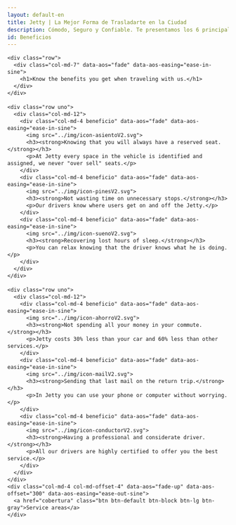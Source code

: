 ```yaml
---
layout: default-en
title: Jetty | La Mejor Forma de Trasladarte en la Ciudad
description: Cómodo, Seguro y Confiable. Te presentamos los 6 principales beneficios al usar Jetty de manera diaria.
id: Beneficios
---
```



<div class="container-fluid beneficios gradient">
  <div class="container">

    <div class="row">
      <div class="col-md-7" data-aos="fade" data-aos-easing="ease-in-sine">
        <h1>Know the benefits you get when traveling with us.</h1>
      </div>
    </div>

    <div class="row uno">
      <div class="col-md-12">
        <div class="col-md-4 beneficio" data-aos="fade" data-aos-easing="ease-in-sine">
          <img src="../img/icon-asientoV2.svg">
          <h3><strong>Knowing that you will always have a reserved seat.</strong></h3>
          <p>At Jetty every space in the vehicle is identified and assigned, we never "over sell" seats.</p>
        </div>
        <div class="col-md-4 beneficio" data-aos="fade" data-aos-easing="ease-in-sine">
          <img src="../img/icon-pinesV2.svg">
          <h3><strong>Not wasting time on unnecessary stops.</strong></h3>
          <p>Our drivers know where users get on and off the Jetty.</p>
        </div>
        <div class="col-md-4 beneficio" data-aos="fade" data-aos-easing="ease-in-sine">
          <img src="../img/icon-suenoV2.svg">
          <h3><strong>Recovering lost hours of sleep.</strong></h3>
          <p>You can relax knowing that the driver knows what he is doing.</p>
        </div>
      </div>
    </div>

    <div class="row uno">
      <div class="col-md-12">
        <div class="col-md-4 beneficio" data-aos="fade" data-aos-easing="ease-in-sine">
          <img src="../img/icon-ahorroV2.svg">
          <h3><strong>Not spending all your money in your commute.</strong></h3>
          <p>Jetty costs 30% less than your car and 60% less than other services.</p>
        </div>
        <div class="col-md-4 beneficio" data-aos="fade" data-aos-easing="ease-in-sine">
          <img src="../img/icon-mailV2.svg">
          <h3><strong>Sending that last mail on the return trip.</strong></h3>
          <p>In Jetty you can use your phone or computer without worrying.</p>
        </div>
        <div class="col-md-4 beneficio" data-aos="fade" data-aos-easing="ease-in-sine">
          <img src="../img/icon-conductorV2.svg">
          <h3><strong>Having a professional and considerate driver.</strong></h3>
          <p>All our drivers are highly certified to offer you the best service.</p>
        </div>
      </div>
    </div>
    <div class="col-md-4 col-md-offset-4" data-aos="fade-up" data-aos-offset="300" data-aos-easing="ease-out-sine">
      <a href="cobertura" class="btn btn-default btn-block btn-lg btn-gray">Service areas</a>
    </div>
  </div>
</div>
